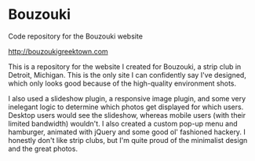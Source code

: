 # Bouzouki
Code repository for the Bouzouki website

http://bouzoukigreektown.com

This is a repository for the website I created for Bouzouki, a strip club in Detroit, Michigan. This is the only site I can confidently say I've designed, which only looks good because of the high-quality environment shots.

I also used a slideshow plugin, a responsive image plugin, and some very inelegant logic to determine which photos get displayed for which users. Desktop users would see the slideshow, whereas mobile users (with their limited bandwidth) wouldn't. I also created a custom pop-up menu and hamburger, animated with jQuery and some good ol' fashioned hackery. I honestly don't like strip clubs, but I'm quite proud of the minimalist design and the great photos.
